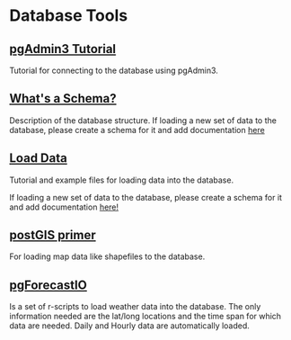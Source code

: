 # Database Tools

## [pgAdmin3 Tutorial]()
Tutorial for connecting to the database using pgAdmin3.

## [What's a Schema?]()
Description of the database structure.
If loading a new set of data to the database, please create a schema for it and add documentation [here]()

## [Load Data]()
Tutorial and example files for loading data into the database.

If loading a new set of data to the database, please create a schema for it and add documentation [here!]()

## [postGIS primer](https://github.com/bgrid/bGridDatabaseTools/blob/master/databaseTools/pgAdmin3_tutorial.md)
For loading map data like shapefiles to the database. 

## [pgForecastIO](https://github.com/bgrid/bGridDatabaseTools/tree/master/databaseTools/pgForecastIO)
Is a set of r-scripts to load weather data into the database.  The only information needed are the lat/long locations and the time span for which data are needed. Daily and Hourly data are automatically loaded. 


